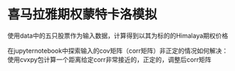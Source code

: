 # 喜马拉雅期权蒙特卡洛模拟

使用data中的五只股票作为输入数据，计算得到以其为标的的Himalaya期权价格


在jupyternotebook中探索输入的cov矩阵（corr矩阵）非正定的情况如何解决：使用cvxpy包计算一个距离给定corr非常接近的，正定的，调整后corr矩阵
